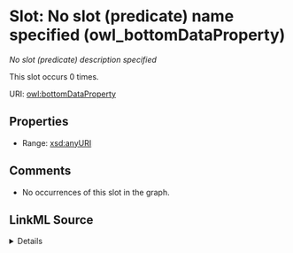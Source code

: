 

# Slot: No slot (predicate) name specified (owl_bottomDataProperty)


_No slot (predicate) description specified_






This slot occurs 0 times.


URI: [owl:bottomDataProperty](http://www.w3.org/2002/07/owl#bottomDataProperty)



<!-- no inheritance hierarchy -->








## Properties

* Range: [xsd:anyURI](http://www.w3.org/2001/XMLSchema#anyURI)





## Comments

* No occurrences of this slot in the graph.



## LinkML Source

<details>

```yaml
name: owl_bottomDataProperty
annotations:
  count:
    tag: count
    value: 0
description: No slot (predicate) description specified
title: No slot (predicate) name specified
comments:
- No occurrences of this slot in the graph.
from_schema: fio-kg
rank: 1000
domain: owl_bottomDataProperty
slot_uri: owl:bottomDataProperty
alias: owl_bottomDataProperty
range: uri

```
</details>
